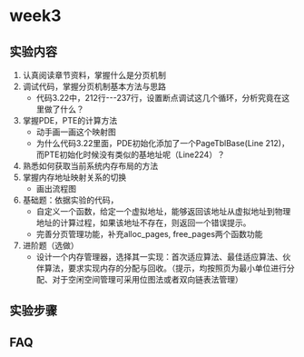 # week3

## 实验内容

1. 认真阅读章节资料，掌握什么是分页机制
2. 调试代码，掌握分页机制基本方法与思路
	* 代码3.22中，212行---237行，设置断点调试这几个循环，分析究竟在这里做了什么？
3. 掌握PDE，PTE的计算方法
	* 动手画一画这个映射图
	* 为什么代码3.22里面，PDE初始化添加了一个PageTblBase(Line 212)，而PTE初始化时候没有类似的基地址呢（Line224）？
4. 熟悉如何获取当前系统内存布局的方法
5. 掌握内存地址映射关系的切换
	* 画出流程图
6. 基础题：依据实验的代码，
	* 自定义一个函数，给定一个虚拟地址，能够返回该地址从虚拟地址到物理地址的计算过程，如果该地址不存在，则返回一个错误提示。
	* 完善分页管理功能，补充alloc_pages, free_pages两个函数功能
7. 进阶题（选做）
	* 设计一个内存管理器，选择其一实现：首次适应算法、最佳适应算法、伙伴算法，要求实现内存的分配与回收。（提示，均按照页为最小单位进行分配、对于空闲空间管理可采用位图法或者双向链表法管理）

## 实验步骤

## FAQ

